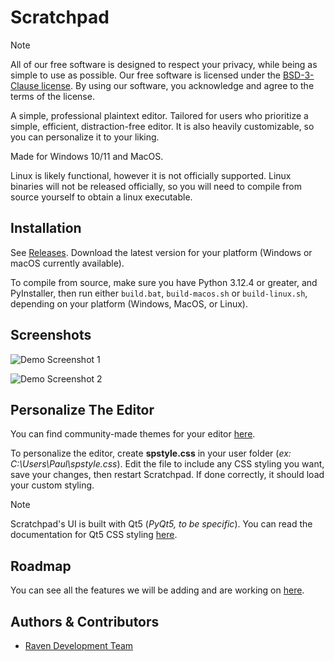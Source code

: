 
# Scratchpad

> [!NOTE]
> All of our free software is designed to respect your privacy, while being as simple to use as possible. Our free software is licensed under the [BSD-3-Clause license](https://ravendevteam.org/files/BSD-3-Clause.txt). By using our software, you acknowledge and agree to the terms of the license.

A simple, professional plaintext editor. Tailored for users who prioritize a simple, efficient, distraction-free editor. It is also heavily customizable, so you can personalize it to your liking.

Made for Windows 10/11 and MacOS.

Linux is likely functional, however it is not officially supported. Linux binaries will not be released officially, so you will need to compile from source yourself to obtain a linux executable.

## Installation
See [Releases](https://github.com/ravendevteam/scratchpad/releases). Download the latest version for your platform (Windows or macOS currently available).

To compile from source, make sure you have Python 3.12.4 or greater, and PyInstaller, then run either `build.bat`, `build-macos.sh` or `build-linux.sh`, depending on your platform (Windows, MacOS, or Linux).

## Screenshots

![Demo Screenshot 1](https://raw.githubusercontent.com/ravendevteam/scratchpad/refs/heads/main/demo_screenshot_1.png)

![Demo Screenshot 2](https://raw.githubusercontent.com/ravendevteam/scratchpad/refs/heads/main/demo_screenshot_2.png)

## Personalize The Editor

You can find community-made themes for your editor [here](https://github.com/ravendevteam/scratchpad-themes).

To personalize the editor, create **spstyle.css** in your user folder (*ex: C:\Users\Paul\spstyle.css*). Edit the file to include any CSS styling you want, save your changes, then restart Scratchpad. If done correctly, it should load your custom styling.

> [!NOTE]
> Scratchpad's UI is built with Qt5 (*PyQt5, to be specific*). You can read the documentation for Qt5 CSS styling [here](https://doc.qt.io/qt-5/stylesheet-syntax.html).

## Roadmap

You can see all the features we will be adding and are working on [here](https://github.com/orgs/ravendevteam/projects/2/views/1).

## Authors & Contributors

- [Raven Development Team](https://ravendevteam.org/)
